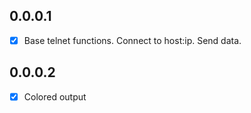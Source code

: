 ## 0.0.0.1
- [x] Base telnet functions. Connect to host:ip. Send data.

## 0.0.0.2
- [x] Colored output